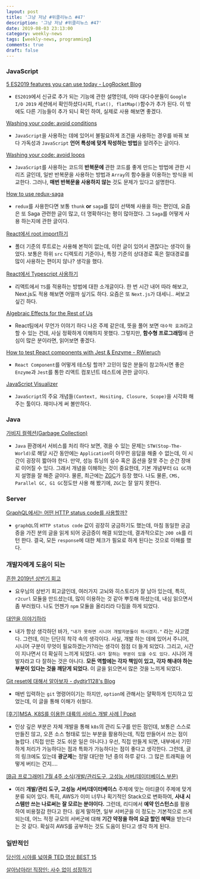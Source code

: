 ```yaml
---
layout: post
title: '그냥 저냥 #위클리뉴스 #47'
description: '그냥 저냥 #위클리뉴스 #47'
date: 2019-08-03 23:13:00
category: weekly-news
tags: [weekly-news, programming]
comments: true
draft: false
---
```


### JavaScript

[5 ES2019 features you can use today - LogRocket Blog](https://blog.logrocket.com/5-es2019-features-you-can-use-today/?fbclid=IwAR0uceY47tfrwGoVylhtB4gM2KvjKrJTG21DocVHGu_QQSM3h6puUNKnVoM)

- `ES2019`에서 신규로 추가 되는 기능에 관한 설명인데, 아마 대다수분들이 `Google I/O 2019` 세션에서 확인하셨다시피, `flat(), flatMap()`함수가 추가 된다. 이 밖에도 다른 기능들이 추가 되니 확인 하여, 실제로 사용 해보면 좋겠다.

[Washing your code: avoid conditions](https://blog.sapegin.me/all/avoid-conditions/?fbclid=IwAR0BOAksHDQfJGxSbkejujFesx84MXQx9CAh5SOU4EawVFzW_Kx-OD5Oq0I)

- `JavaScript`을 사용하는 데에 있어서 불필요하게 조건을 사용하는 경우를 바꿔 보다 가독성과 `JavaScript` **언어 특성에 맞게 작성하는 방법**을 알려주는 글이다.

[Washing your code: avoid loops](https://blog.sapegin.me/all/avoid-loops/)

- `JavaScript`를 사용하는 코드의 **반복문에** 관한 코드를 좋게 만드는 방법에 관한 시리즈 글인데, 일반 반복문을 사용하는 방법과 `Array`의 함수들을 이용하는 방식을 비교한다. 그러나, **매번 반복문을 사용하지 않는** 것도 문제가 있다고 설명한다.

[How to use redux-saga](https://dailyhotel.io/how-to-use-redux-saga-63a6078c74b3)

- `redux`를 사용한다면 보통 `thunk` **or** `saga`를 많이 선택해 사용을 하는 편인데, 요즘은 또 Saga 관련한 글이 많고, 더 명확하다는 평이 많아졌다. 그 `Saga`를 어떻게 사용 하는지에 관한 글이다.

[React에서 root import하기](https://dev-yakuza.github.io/ko/react/root-import/?fbclid=IwAR0MkwtLYk8X2Vh2i0T9L5jmUmcmG2KQZ-DjUZ5yDkDTz56g51bUlFXFOwM)

- 폴더 기준의 루트로는 사용해 본적이 없는데, 이런 글이 있어서 괜찮다는 생각이 들었다. 보통은 하위 `src` 디렉토리 기준이나, 특정 기준의 상대경로 혹은 절대경로를 많이 사용하는 편이지 않나? 생각을 했다.

[React에서 Typescript 사용하기](https://dev-yakuza.github.io/ko/react/typescript/?fbclid=IwAR1Wp60Rs7yIScJRsLaI-GhNX1PRX_WkDwIAZ6ra3Uk3CnHk7Nq_IgEMp_I)

- 리액트에서 `TS`를 적용하는 방법에 대한 소개글이다. 한 번 시간 내어 따라 해보고, Next.js도 적용 해보면 어떨까 싶기도 하다. 요즘은 또 `Next.js`가 대세니.. 써보고 싶긴 하다.

[Algebraic Effects for the Rest of Us](https://overreacted.io/algebraic-effects-for-the-rest-of-us/)

- React팀에서 무언가 이야기 하다 나온 주제 같은데, 뜻을 풀어 보면 `대수학 효과`라고 할 수 있는 건데, 사실 정확하게 이해하지 못했다. 그렇지만, **함수형 프로그래밍**에 관심이 많은 분이라면, 읽어보면 좋겠다.

[How to test React components with Jest & Enzyme - RWieruch](https://www.robinwieruch.de/react-testing-jest-enzyme/)

- `React Component`를 어떻게 테스팅 할까? 고민이 많은 분들이 참고하시면 좋은 `Enzyme`과 `Jest`를 통한 리액트 컴포넌트 테스트에 관한 글이다.

[JavaScript Visualizer](https://tylermcginnis.com/javascript-visualizer/)

- `JavaScript`의 주요 개념들`(Context, Hositing, Closure, Scope)`을 시각화 해주는 툴이다. 재미나게 써 볼만하다.

### Java

[가비지 컬렉션(Garbage Collection)](https://jungwoon.github.io/java)

- `Java` 환경에서 서비스를 처리 하다 보면, 겪을 수 있는 문제는 `STW(Stop-The-World)`로 해당 시간 동안에는 `Application`이 아무런 응답을 해줄 수 없는데, 이 시간이 굉장히 짧아야 한다. 만약, 성능 튜닝의 실수 혹은 옵션을 잘못 주는 순간 장애로 이어질 수 있다. 그래서 개념을 이해하는 것이 중요한데, 기본 개념부터 `G1 GC`까지 설명을 잘 해준 글이다. 물론, 최근에는 [ZGC](https://wiki.openjdk.java.net/display/zgc/Main)가 등장 했다. 나도 물론, `CMS, Parallel GC, G1 GC`정도만 사용 해 봤기에, `ZGC`는 잘 알지 못한다.

### Server

[GraphQL에서는 어떤 HTTP status code를 사용할까?](https://libsora.so/graphql/graphql-http-status-code/)

- `graphQL`의 `HTTP status code` 값이 굉장히 궁금하기도 했는데, 마침 동일한 궁금증을 가진 분의 글을 읽게 되어 궁금증이 해결 되었는데, 결과적으로는 `200 ok`를 리턴 한다. 결국, 모든 `response`에 대한 체크가 필요로 하게 된다는 것으로 이해를 했다.

### 개발자에게 도움이 되는

[흔한 2019년 상반기 회고](https://luckyyowu.tistory.com/404)

- 요우님의 상반기 회고글인데, 여러가지 고뇌와 히스토리가 잘 남아 있는데, 특히, `r2curl` 모듈을 만드셨는데, 많이 이용하는 것 같아 뿌듯해 하셨는데, 내심 읽으면서 좀 부러웠다. 나도 언젠가 `npm` 모듈을 올리리라 다짐을 하게 되었다.

[대안을 이야기하라](https://greypencil.tistory.com/111)

- 내가 항상 생각하던 바가, `"내가 못하면 시니어 개발자분들이 하시겠지."` 라는 사고였다. 그런데, 이는 단단히 착각 속의 생각이다. 사실, 개발 하는 데에 있어서 주니어, 시니어 구분이 무엇이 필요하겠는가?라는 생각이 점점 더 들게 되었다. 그리고, 시간이 지나면서 더 확실히 느끼게 되었다. `내가 잘하는 부분이 있을 수도 있다.` 시니어 개발자라고 다 잘하는 것은 아니다. **모든 역할에는 각자 책임이 있고, 각자 해내야 하는 부분이 있다는 것을 깨닫게 되었다.** 이 글을 읽으면서 많은 것을 느끼게 되었다.

[Git reset에 대해서 알아보자 - dydtjr1128's Blog](https://dydtjr1128.github.io/git/2019/07/28/Git-Reset.html)

- 매번 입력하는 `git` 명령어이기는 하지만, `option`에 관해서는 얄팍하게 인지하고 있었는데, 이 글을 통해 이해가 쉬웠다.

[[후기]MSA, K8S를 이용한 대륙의 서비스 개발 사례 | Popit](https://www.popit.kr/%ED%9B%84%EA%B8%B0msa-k8s%EB%A5%BC-%EC%9D%B4%EC%9A%A9%ED%95%9C-%EB%8C%80%EB%A5%99%EC%9D%98-%EC%84%9C%EB%B9%84%EC%8A%A4-%EA%B0%9C%EB%B0%9C-%EC%82%AC%EB%A1%80/)

- 인상 깊은 부분은 자체 개발을 통해 `k8s`의 관리 도구를 만든 점인데, 보통은 스스로 만들진 않고, 오픈 소스 형태로 있는 부분을 활용하는데, 직접 만들어서 쓰는 점이 놀랍다. (직접 만든 것도 쉬운 일은 아니다.) 우선, 직접 만들게 되면, 내부에서 기민하게 처리가 가능하다는 점과 특화가 가능하다는 점이 좋다고 생각한다. 그런데, 글의 링크에도 있는데 **광군제**는 정말 대단한 1년 중의 하루 같다. 그 많은 트래픽을 어떻게 버티는 건지....

[[B급 프로그래머] 7월 4주 소식(개발/관리도구, 고성능 서버/데이터베이스 부문)](http://jhrogue.blogspot.com/2019/07/b-7-4.html)

- 여러 **개발/관리 도구, 고성능 서버/데이터베이스** 주제에 맞는 아티클이 주제에 맞게 분류 되어 있다. 특히, AWS가 이미 너무나 획기적인 Stack으로 변화하여, **사내 시스템만 쓰는 나로써는 잘 모르는 분야이다.** 그런데, 리디에서 **예약 인스턴스**를 활용하여 비용절감 한다고 한다. 쉽게 말하면, 일부 서버군을 이 정도는 기본적으로 쓰게 되는데, 어느 적정 규모의 서버군에 대해 **기간 약정을 하여 요금 할인 혜택**을 받는다는 것 같다. 확실히 AWS를 공부하는 것도 도움이 된다고 생각 하게 된다.

### 일반적인

[당신의 시야를 넓여줄 TED 영상 BEST 15](https://ppss.kr/archives/198440)

[살아남아라! 직장인: 사수 없이 성장하기](https://ppss.kr/archives/195598)

